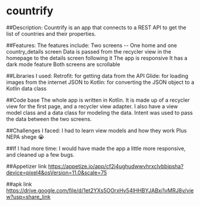 # countrify

##Description:
Countrify is an app that connects to a REST API to get the list of countries and their properties.

##Features:
The features include:
Two screens -- One home and one country_details screen
Data is passed from the recycler view in the homepage to the details screen following it
The app is responsive
It has a dark mode feature
Both screens are scrollable

##Libraries
I used:
Retrofit: for getting data from the API
Glide: for loading images from the internet
JSON to Kotlin: for converting the JSON object to a Kotlin data class

##Code base
The whole app is written in Kotlin. It is made up of a recycler view for the first page, and a recycler view adapter. I also have a view model class and a data class for modeling the data. Intent was used to pass the data between the two screens.

##Challenges I faced:
I had to learn view models and how they work
Plus NEPA shege 😭

##If I had more time:
I would have made the app a little more responsive, and cleaned up a few bugs. 

##Appetizer link
https://appetize.io/app/cf2j4ughudwwvhrxclvbbjpsha?device=pixel4&osVersion=11.0&scale=75

##apk link
https://drive.google.com/file/d/1et2YXs5OOrxHv54lHHBYJABxi1vMRJ8v/view?usp=share_link
